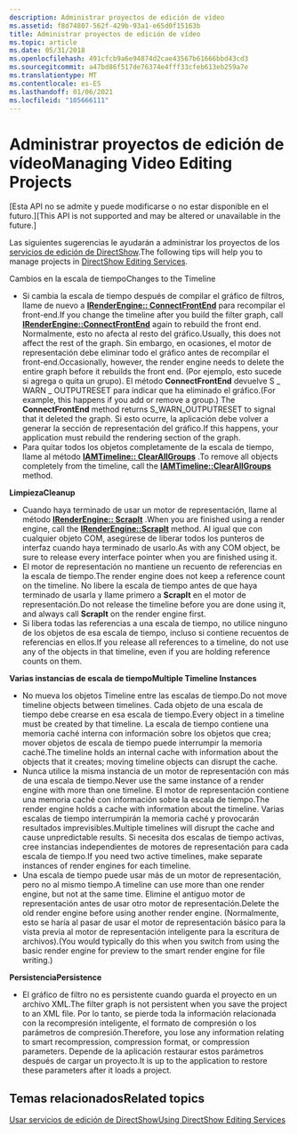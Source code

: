 ```yaml
---
description: Administrar proyectos de edición de vídeo
ms.assetid: f8d74807-562f-429b-93a1-e65d0f15163b
title: Administrar proyectos de edición de vídeo
ms.topic: article
ms.date: 05/31/2018
ms.openlocfilehash: 491cfcb9a6e94874d2cae43567b61666bbd43cd3
ms.sourcegitcommit: a47bd86f517de76374e4fff33cfeb613eb259a7e
ms.translationtype: MT
ms.contentlocale: es-ES
ms.lasthandoff: 01/06/2021
ms.locfileid: "105666111"
---
```

# <a name="managing-video-editing-projects"></a><span data-ttu-id="88d77-103">Administrar proyectos de edición de vídeo</span><span class="sxs-lookup"><span data-stu-id="88d77-103">Managing Video Editing Projects</span></span>

<span data-ttu-id="88d77-104">\[Esta API no se admite y puede modificarse o no estar disponible en el futuro.\]</span><span class="sxs-lookup"><span data-stu-id="88d77-104">\[This API is not supported and may be altered or unavailable in the future.\]</span></span>

<span data-ttu-id="88d77-105">Las siguientes sugerencias le ayudarán a administrar los proyectos de los [servicios de edición de DirectShow](directshow-editing-services.md).</span><span class="sxs-lookup"><span data-stu-id="88d77-105">The following tips will help you to manage projects in [DirectShow Editing Services](directshow-editing-services.md).</span></span>

<span data-ttu-id="88d77-106">Cambios en la escala de tiempo</span><span class="sxs-lookup"><span data-stu-id="88d77-106">Changes to the Timeline</span></span>

-   <span data-ttu-id="88d77-107">Si cambia la escala de tiempo después de compilar el gráfico de filtros, llame de nuevo a [**IRenderEngine:: ConnectFrontEnd**](irenderengine-connectfrontend.md) para recompilar el front-end.</span><span class="sxs-lookup"><span data-stu-id="88d77-107">If you change the timeline after you build the filter graph, call [**IRenderEngine::ConnectFrontEnd**](irenderengine-connectfrontend.md) again to rebuild the front end.</span></span> <span data-ttu-id="88d77-108">Normalmente, esto no afecta al resto del gráfico.</span><span class="sxs-lookup"><span data-stu-id="88d77-108">Usually, this does not affect the rest of the graph.</span></span> <span data-ttu-id="88d77-109">Sin embargo, en ocasiones, el motor de representación debe eliminar todo el gráfico antes de recompilar el front-end.</span><span class="sxs-lookup"><span data-stu-id="88d77-109">Occasionally, however, the render engine needs to delete the entire graph before it rebuilds the front end.</span></span> <span data-ttu-id="88d77-110">(Por ejemplo, esto sucede si agrega o quita un grupo). El método **ConnectFrontEnd** devuelve S \_ WARN \_ OUTPUTRESET para indicar que ha eliminado el gráfico.</span><span class="sxs-lookup"><span data-stu-id="88d77-110">(For example, this happens if you add or remove a group.) The **ConnectFrontEnd** method returns S\_WARN\_OUTPUTRESET to signal that it deleted the graph.</span></span> <span data-ttu-id="88d77-111">Si esto ocurre, la aplicación debe volver a generar la sección de representación del gráfico.</span><span class="sxs-lookup"><span data-stu-id="88d77-111">If this happens, your application must rebuild the rendering section of the graph.</span></span>
-   <span data-ttu-id="88d77-112">Para quitar todos los objetos completamente de la escala de tiempo, llame al método [**IAMTimeline:: ClearAllGroups**](iamtimeline-clearallgroups.md) .</span><span class="sxs-lookup"><span data-stu-id="88d77-112">To remove all objects completely from the timeline, call the [**IAMTimeline::ClearAllGroups**](iamtimeline-clearallgroups.md) method.</span></span>

<span data-ttu-id="88d77-113">**Limpieza**</span><span class="sxs-lookup"><span data-stu-id="88d77-113">**Cleanup**</span></span>

-   <span data-ttu-id="88d77-114">Cuando haya terminado de usar un motor de representación, llame al método [**IRenderEngine:: ScrapIt**](irenderengine-scrapit.md) .</span><span class="sxs-lookup"><span data-stu-id="88d77-114">When you are finished using a render engine, call the [**IRenderEngine::ScrapIt**](irenderengine-scrapit.md) method.</span></span> <span data-ttu-id="88d77-115">Al igual que con cualquier objeto COM, asegúrese de liberar todos los punteros de interfaz cuando haya terminado de usarlo.</span><span class="sxs-lookup"><span data-stu-id="88d77-115">As with any COM object, be sure to release every interface pointer when you are finished using it.</span></span>
-   <span data-ttu-id="88d77-116">El motor de representación no mantiene un recuento de referencias en la escala de tiempo.</span><span class="sxs-lookup"><span data-stu-id="88d77-116">The render engine does not keep a reference count on the timeline.</span></span> <span data-ttu-id="88d77-117">No libere la escala de tiempo antes de que haya terminado de usarla y llame primero a **ScrapIt** en el motor de representación.</span><span class="sxs-lookup"><span data-stu-id="88d77-117">Do not release the timeline before you are done using it, and always call **ScrapIt** on the render engine first.</span></span>
-   <span data-ttu-id="88d77-118">Si libera todas las referencias a una escala de tiempo, no utilice ninguno de los objetos de esa escala de tiempo, incluso si contiene recuentos de referencias en ellos.</span><span class="sxs-lookup"><span data-stu-id="88d77-118">If you release all references to a timeline, do not use any of the objects in that timeline, even if you are holding reference counts on them.</span></span>

<span data-ttu-id="88d77-119">**Varias instancias de escala de tiempo**</span><span class="sxs-lookup"><span data-stu-id="88d77-119">**Multiple Timeline Instances**</span></span>

-   <span data-ttu-id="88d77-120">No mueva los objetos Timeline entre las escalas de tiempo.</span><span class="sxs-lookup"><span data-stu-id="88d77-120">Do not move timeline objects between timelines.</span></span> <span data-ttu-id="88d77-121">Cada objeto de una escala de tiempo debe crearse en esa escala de tiempo.</span><span class="sxs-lookup"><span data-stu-id="88d77-121">Every object in a timeline must be created by that timeline.</span></span> <span data-ttu-id="88d77-122">La escala de tiempo contiene una memoria caché interna con información sobre los objetos que crea; mover objetos de escala de tiempo puede interrumpir la memoria caché.</span><span class="sxs-lookup"><span data-stu-id="88d77-122">The timeline holds an internal cache with information about the objects that it creates; moving timeline objects can disrupt the cache.</span></span>
-   <span data-ttu-id="88d77-123">Nunca utilice la misma instancia de un motor de representación con más de una escala de tiempo.</span><span class="sxs-lookup"><span data-stu-id="88d77-123">Never use the same instance of a render engine with more than one timeline.</span></span> <span data-ttu-id="88d77-124">El motor de representación contiene una memoria caché con información sobre la escala de tiempo.</span><span class="sxs-lookup"><span data-stu-id="88d77-124">The render engine holds a cache with information about the timeline.</span></span> <span data-ttu-id="88d77-125">Varias escalas de tiempo interrumpirán la memoria caché y provocarán resultados imprevisibles.</span><span class="sxs-lookup"><span data-stu-id="88d77-125">Multiple timelines will disrupt the cache and cause unpredictable results.</span></span> <span data-ttu-id="88d77-126">Si necesita dos escalas de tiempo activas, cree instancias independientes de motores de representación para cada escala de tiempo.</span><span class="sxs-lookup"><span data-stu-id="88d77-126">If you need two active timelines, make separate instances of render engines for each timeline.</span></span>
-   <span data-ttu-id="88d77-127">Una escala de tiempo puede usar más de un motor de representación, pero no al mismo tiempo.</span><span class="sxs-lookup"><span data-stu-id="88d77-127">A timeline can use more than one render engine, but not at the same time.</span></span> <span data-ttu-id="88d77-128">Elimine el antiguo motor de representación antes de usar otro motor de representación.</span><span class="sxs-lookup"><span data-stu-id="88d77-128">Delete the old render engine before using another render engine.</span></span> <span data-ttu-id="88d77-129">(Normalmente, esto se haría al pasar de usar el motor de representación básico para la vista previa al motor de representación inteligente para la escritura de archivos).</span><span class="sxs-lookup"><span data-stu-id="88d77-129">(You would typically do this when you switch from using the basic render engine for preview to the smart render engine for file writing.)</span></span>

<span data-ttu-id="88d77-130">**Persistencia**</span><span class="sxs-lookup"><span data-stu-id="88d77-130">**Persistence**</span></span>

-   <span data-ttu-id="88d77-131">El gráfico de filtro no es persistente cuando guarda el proyecto en un archivo XML.</span><span class="sxs-lookup"><span data-stu-id="88d77-131">The filter graph is not persistent when you save the project to an XML file.</span></span> <span data-ttu-id="88d77-132">Por lo tanto, se pierde toda la información relacionada con la recompresión inteligente, el formato de compresión o los parámetros de compresión.</span><span class="sxs-lookup"><span data-stu-id="88d77-132">Therefore, you lose any information relating to smart recompression, compression format, or compression parameters.</span></span> <span data-ttu-id="88d77-133">Depende de la aplicación restaurar estos parámetros después de cargar un proyecto.</span><span class="sxs-lookup"><span data-stu-id="88d77-133">It is up to the application to restore these parameters after it loads a project.</span></span>

## <a name="related-topics"></a><span data-ttu-id="88d77-134">Temas relacionados</span><span class="sxs-lookup"><span data-stu-id="88d77-134">Related topics</span></span>

<dl> <dt>

[<span data-ttu-id="88d77-135">Usar servicios de edición de DirectShow</span><span class="sxs-lookup"><span data-stu-id="88d77-135">Using DirectShow Editing Services</span></span>](using-directshow-editing-services.md)
</dt> </dl>

 

 



